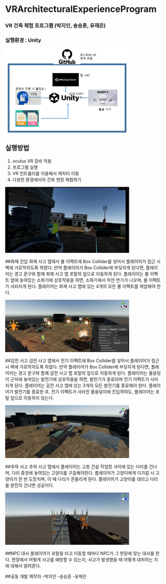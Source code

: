 # VRArchitecturalExperienceProgram

### VR 건축 체험 프로그램 (박지인, 송승훈, 유재은)

### 실행환경 : Unity

<img src="noname05.png" style="width:400px"></img>

## 실행방법
1. oculus VR 장비 착용
2. 프로그램 실행
3. VR 컨트롤러를 이용해서 캐릭터 이동
4. 다양한 환경에서의 건축 현장 체험하기

<img src="noname04.png" style="width:400px"></img>

##화재 진압
화재 사고 맵에서 불 이펙트에 Box Collider를 넣어서 플레이어가 접근 시 벽에 가로막히도록 하였다. 만약 플레이어가 Box Collider에 부딪히게 된다면, 플레이어는 경고 문구와 함께 화재 사고 맵 포탈의 앞으로 이동하게 된다.
플레이어는 불 이펙트 앞에 놓여있는 소화기에 상호작용을 하면, 소화기에서 하얀 연기가 나오며, 불 이펙트가 사라지게 된다. 플레이어는 화재 사고 맵에 있는 4개의 모든 불 이펙트를 제압해야 한다.

<img src="noname01.png" style="width:400px"></img>

 ##감전 사고
감전 사고 맵에서 전기 이펙트에 Box Collider를 넣어서 플레이어가 접근 시 벽에 가로막히도록 하였다. 만약 플레이어가 Box Collider에 부딪히게 된다면, 플레이어는 경고 문구와 함께 감전 사고 맵 포탈의 앞으로 이동하게 된다.
플레이어는 물웅덩이 근처에 놓여있는 발전기에 상호작용을 하면, 발전기가 종료되며 전기 이펙트가 사라지게 된다. 플레이어는 감전 사고 맵에 있는 3개의 모든 발전기를 종료해야 한다. 플레이어가 발전기를 종료한 후, 전기 이펙트가 사라진 물웅덩이에 진입하여도, 플레이어는 포탈 앞으로 이동하지 않는다.

<img src="noname02.png" style="width:400px"></img>

##추락 사고
추락 사고 맵에서 플레이어는 고층 건설 작업장 사이에 있는 다리를 건너며, 다리 중앙에 놓여있는 고양이를 구출해야한다. 플레이어가 고양이에게 다가갈 시 고양이가 한 번 도망치며, 이 때 다리가 흔들리게 된다. 플레이어가 고양이를 데리고 다리를 완전히 건너면 성공이다.

<img src="noname03.png" style="width:400px"></img>

##NPC 대사
플레이어가 포탈을 타고 이동할 때마다 NPC가 그 현장에 맞는 대사를 한다. 현장에서 어떻게 사고를 예방할 수 있는지, 사고가 발생했을 때 어떻게 대처하는 지에 대해서 알려준다.

##공동 개발 제작자
-박지인
-송승훈
-유재은
